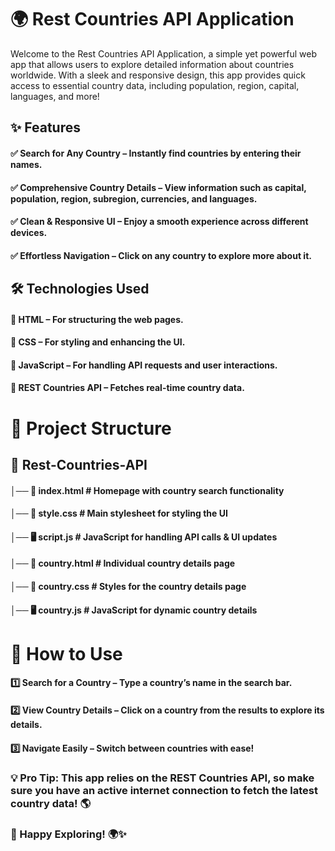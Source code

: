 # 🌍 Rest Countries API Application
Welcome to the Rest Countries API Application, a simple yet powerful web app that allows users to explore detailed information about countries worldwide. With a sleek and responsive design, this app provides quick access to essential country data, including population, region, capital, languages, and more!

## ✨ Features
#### ✅ Search for Any Country – Instantly find countries by entering their names.
#### ✅ Comprehensive Country Details – View information such as capital, population, region, subregion, currencies, and languages.
#### ✅ Clean & Responsive UI – Enjoy a smooth experience across different devices.
#### ✅ Effortless Navigation – Click on any country to explore more about it.

## 🛠️ Technologies Used
#### 🔹 HTML – For structuring the web pages.
#### 🔹 CSS – For styling and enhancing the UI.
#### 🔹 JavaScript – For handling API requests and user interactions.
#### 🔹 REST Countries API – Fetches real-time country data.

# 📁 Project Structure

## 📂 Rest-Countries-API
#### │── 📄 index.html       # Homepage with country search functionality
#### │── 🎨 style.css        # Main stylesheet for styling the UI
#### │── 🖥️ script.js        # JavaScript for handling API calls & UI updates
#### │── 📄 country.html     # Individual country details page
#### │── 🎨 country.css      # Styles for the country details page
#### │── 🖥️ country.js       # JavaScript for dynamic country details

# 🚀 How to Use
#### 1️⃣ Search for a Country – Type a country’s name in the search bar.
#### 2️⃣ View Country Details – Click on a country from the results to explore its details.
#### 3️⃣ Navigate Easily – Switch between countries with ease!

### 💡 Pro Tip: This app relies on the REST Countries API, so make sure you have an active internet connection to fetch the latest country data! 🌎

### 🚀 Happy Exploring! 🌍✨
